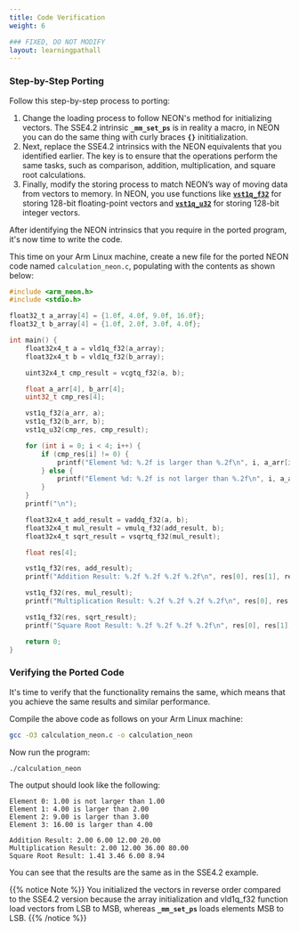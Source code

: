 ```yaml
---
title: Code Verification
weight: 6

### FIXED, DO NOT MODIFY
layout: learningpathall
---
```


### Step-by-Step Porting

Follow this step-by-step process to porting:

1. Change the loading process to follow NEON's method for initializing vectors. The SSE4.2 intrinsic **`_mm_set_ps`** is in reality a macro, in NEON you can do the same thing with curly braces **`{}`** inititialization.
2. Next, replace the SSE4.2 intrinsics with the NEON equivalents that you identified earlier. The key is to ensure that the operations perform the same tasks, such as comparison, addition, multiplication, and square root calculations.
3. Finally, modify the storing process to match NEON’s way of moving data from vectors to memory. In NEON, you use functions like [**`vst1q_f32`**](https://simd.info/c_intrinsic/vst1q_f32/) for storing 128-bit floating-point vectors and [**`vst1q_u32`**](https://simd.info/c_intrinsic/vst1q_u32/) for storing 128-bit integer vectors.

After identifying the NEON intrinsics that you require in the ported program, it's now time to write the code.

This time on your Arm Linux machine, create a new file for the ported NEON code named `calculation_neon.c`, populating with the contents as shown below:

```C
#include <arm_neon.h>
#include <stdio.h>

float32_t a_array[4] = {1.0f, 4.0f, 9.0f, 16.0f};
float32_t b_array[4] = {1.0f, 2.0f, 3.0f, 4.0f};

int main() {
    float32x4_t a = vld1q_f32(a_array);
    float32x4_t b = vld1q_f32(b_array);

    uint32x4_t cmp_result = vcgtq_f32(a, b);

    float a_arr[4], b_arr[4];
    uint32_t cmp_res[4];

    vst1q_f32(a_arr, a);
    vst1q_f32(b_arr, b);
    vst1q_u32(cmp_res, cmp_result);

    for (int i = 0; i < 4; i++) {
        if (cmp_res[i] != 0) {
            printf("Element %d: %.2f is larger than %.2f\n", i, a_arr[i], b_arr[i]);
        } else {
            printf("Element %d: %.2f is not larger than %.2f\n", i, a_arr[i], b_arr[i]);
        }
    }
    printf("\n");

    float32x4_t add_result = vaddq_f32(a, b);
    float32x4_t mul_result = vmulq_f32(add_result, b);
    float32x4_t sqrt_result = vsqrtq_f32(mul_result);

    float res[4];

    vst1q_f32(res, add_result);
    printf("Addition Result: %.2f %.2f %.2f %.2f\n", res[0], res[1], res[2], res[3]);

    vst1q_f32(res, mul_result);
    printf("Multiplication Result: %.2f %.2f %.2f %.2f\n", res[0], res[1], res[2], res[3]);

    vst1q_f32(res, sqrt_result);
    printf("Square Root Result: %.2f %.2f %.2f %.2f\n", res[0], res[1], res[2], res[3]);

    return 0;
}
```

### Verifying the Ported Code

It's time to verify that the functionality remains the same, which means that you achieve the same results and similar performance.

Compile the above code as follows on your Arm Linux machine:

```bash
gcc -O3 calculation_neon.c -o calculation_neon
```

Now run the program:
```bash
./calculation_neon
```

The output should look like the following:

```output
Element 0: 1.00 is not larger than 1.00
Element 1: 4.00 is larger than 2.00
Element 2: 9.00 is larger than 3.00
Element 3: 16.00 is larger than 4.00

Addition Result: 2.00 6.00 12.00 20.00
Multiplication Result: 2.00 12.00 36.00 80.00
Square Root Result: 1.41 3.46 6.00 8.94
```

You can see that the results are the same as in the SSE4.2 example.

{{% notice Note %}} 
You initialized the vectors in reverse order compared to the SSE4.2 version because the array initialization and vld1q_f32 function load vectors from LSB to MSB, whereas **`_mm_set_ps`** loads elements MSB to LSB.
{{% /notice %}}
